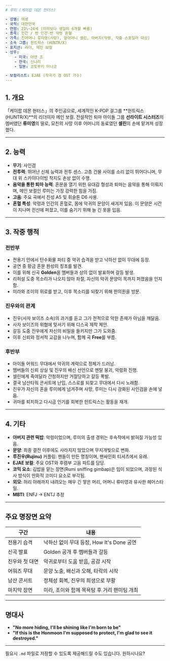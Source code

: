 ```yaml
---
# 루미 (케이팝 데몬 헌터스)

- 성별: 여성
- 국적: 대한민국
- 연령: 23\~24세 (미라보다 생일이 6개월 빠름)
- 종족: 인간 / 반 인간·반 악령 혼혈
- 가족: 친어머니 류미영(사망), 양어머니 셀린, 아버지(악령, 작중 스포일러 대상)
- 소속 그룹: 헌트릭스 (HUNTR/X)
- 포지션: 리더, 메인 보컬
- 성우:
    - 미국: 아덴 조
    - 한국: 신나리
    - 일본: 코토부키 미나코

- 보컬리스트: EJAE (작곡가 겸 OST 가수)
---
```


## 1. 개요

「케이팝 데몬 헌터스」의 주인공으로, 세계적인 K-POP 걸그룹 \*\*헌트릭스(HUNTR/X)\*\*의 리더이자 메인 보컬. 전설적인 퇴마 아이돌 그룹 **선라이트 시스터즈**의 멤버였던 **류미영**의 딸로, 모친의 사망 이후 어머니의 동료였던 **셀린**의 손에 맡겨져 성장했다.

---

## 2. 능력

- **무기**: 사인검
- **전투력**: 뛰어난 신체 능력과 전투 센스. 고층 건물 사이를 소리 없이 뛰어다니며, 무대 위 스카이다이빙 착지도 손상 없이 수행.
- **음악을 통한 퇴마 능력**: 혼문을 열기 위한 유대감 형성과 퇴마는 음악을 통해 이뤄지며, 메인 보컬인 루미는 가장 강력한 힘을 가짐.
- **고음**: 주요 곡에서 진성 A5 및 휘슬톤 D6 사용.
- **혼혈 특성**: 악령과 인간의 혼혈로, 몸에 악귀의 문양이 새겨져 있음. 이 문양은 시간이 지나며 전신에 퍼졌고, 이를 숨기기 위해 늘 긴 옷을 입음.

---

## 3. 작중 행적

### 전반부

- 전용기 안에서 탄수화물 파티 중 악귀 습격을 받고 낙하산 없이 무대에 등장.
- 공연 중 황금 혼문 완성의 징조를 발견.
- 이를 위해 신곡 **Golden**을 멤버들과 상의 없이 발표하며 갈등 발생.
- 리허설 도중 목소리가 나오지 않아 좌절, 자신의 악귀 문양이 목까지 퍼졌음을 인지함.
- 미라와 조이의 위로를 받고, 이후 목소리를 되찾기 위해 한의원을 방문.

### 진우와의 관계

- 진우(사자 보이즈 소속)의 과거를 듣고 그가 전적으로 악한 존재가 아님을 깨달음.
- 사자 보이즈의 위협에 맞서기 위해 디스곡 제작 제안.
- 갈등 도중 진우에게 자신의 비밀을 들키지만 그가 도와줌.
- 이후 신뢰와 정서적 교감을 나누며, 함께 곡 **Free**를 부름.

### 후반부

- 아이돌 어워드 무대에서 악귀의 계략으로 정체가 드러남.
- 멤버들의 신뢰 상실 및 진우의 배신 선언으로 멘탈 붕괴, 악령화 진행.
- 셀린에게 죽여달라 간청하지만 거절당하고 갈등 폭발.
- 결국 남산타워 콘서트에 난입, 스스로를 되찾고 무대에서 다시 노래함.
- 진우가 자신의 혼을 루미에게 넘겨주며 사망, 루미는 다시 강화된 사인검을 손에 넣음.
- 귀마를 퇴치하고 다시금 인기를 회복한 헌트릭스는 활동을 재개.

---

## 4. 기타

- **아버지 관련 떡밥**: 악령이었으며, 루미의 출생 경위는 후속작에서 밝혀질 가능성 있음.
- **문양**: 최종 결전 이후에도 사라지지 않았으며 무지개빛으로 변화.
- **루진우(Rujinu)** 커플링: 팬들이 만든 명칭이며, 팬싸인회 티셔츠에서 유래.
- **EJAE 보컬**: 주요 OST와 후렴부 고음 파트를 담당.
- **코믹 요소**: 김밥을 맡는 장면(Rumi sniffing gimbap)은 밈이 되었으며, 과장된 식사 방식이 만화적 코미디 요소로 부각됨.
- **외모**: 허리 아래까지 내려오는 매우 긴 땋은 머리, 어머니 류미영과 유사한 헤어스타일.
- **MBTI**: ENFJ → ENTJ 추정

---

## 주요 명장면 요약

| 구간           | 내용                                         |
| -------------- | -------------------------------------------- |
| 전용기 습격    | 낙하산 없이 무대 등장, How It's Done 공연    |
| 신곡 발표      | Golden 공개 후 멤버들과 갈등                 |
| 진우와 첫 대면 | 악귀로부터 도움 받음, 공감 시작              |
| 어워즈 무대    | 문양 노출, 배신과 오해, 타락의 시작          |
| 남산 콘서트    | 정체성 회복, 진우의 희생으로 부활            |
| 마지막 장면    | 미라, 조이와 함께 목욕탕 후 거리 팬미팅 개최 |

---

## 명대사

- **"No more hiding, I'll be shining like I'm born to be"**
- **"If this is the Honmoon I'm supposed to protect, I'm glad to see it destroyed."**

---

필요시 `.md` 파일로 저장할 수 있도록 제공해드릴 수도 있습니다. 원하시나요?
